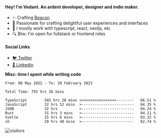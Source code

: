 #### Hey! I'm Vedant. An ardent developer, designer and indie maker.
- ✨ Crafting [Beacon](https://github.com/withbeacon/beacon)
- 💙 Passionate for crafting delightful user experiences and interfaces
- 🚀 I mostly work with typescript, react, nextjs, etc
- 🔍 Btw: I'm open for fullstack or frontend roles

#### Social Links
- [🐦 Twitter](https://twitter.com/vedantnn7)
- [💼 Linkedin](https://linkedin.com/in/vedant-nandwana)

**Misc: time I spent while writing code**
<!--START_SECTION:waka-->

```text
From: 08 May 2022 - To: 20 February 2023

Total Time: 755 hrs 26 mins

TypeScript        502 hrs 28 mins >>>>>>>>>>>>>>>>>--------   66.51 %
JavaScript        32 hrs 52 mins  >------------------------   04.35 %
JSON              32 hrs          >------------------------   04.24 %
Rust              31 hrs 3 mins   >------------------------   04.11 %
Svelte            25 hrs 6 mins   >------------------------   03.32 %
sh                20 hrs 40 mins  >------------------------   02.74 %
```

<!--END_SECTION:waka-->


<!--START_SECTION:activity-->
![visitors](https://visitor-badge.laobi.icu/badge?page_id=vedantnn71.vedantnn71)
<!--END_SECTION:activity-->
